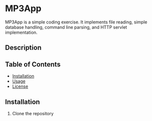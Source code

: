 # MP3App

MP3App is a simple coding exercise. It implements file reading, simple database handling, command line parsing, and HTTP servlet implementation.

## Description

<description>

## Table of Contents

- [Installation](#installation)
- [Usage](#usage)
- [License](#license)

## Installation

1. Clone the repository